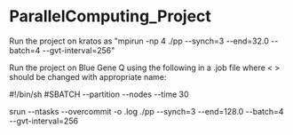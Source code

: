 # ParallelComputing_Project

Run the project on kratos as 
  "mpirun -np 4 ./pp --synch=3 --end=32.0 --batch=4 --gvt-interval=256"
  
Run the project on Blue Gene Q using the following in a <filename>.job file where < > 
should be changed with appropriate name:
  
#!/bin/sh
#SBATCH --partition <partition name> --nodes <num of nodes>  --time 30
  
srun --ntasks <num of tasks> --overcommit -o <outFile>.log ./pp --synch=3 --end=128.0 --batch=4 --gvt-interval=256
